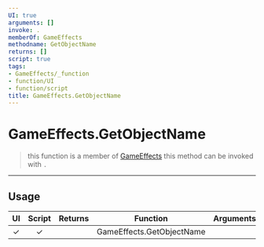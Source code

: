```yaml
---
UI: true
arguments: []
invoke: .
memberOf: GameEffects
methodname: GetObjectName
returns: []
script: true
tags:
- GameEffects/_function
- function/UI
- function/script
title: GameEffects.GetObjectName
---
```

# GameEffects.GetObjectName
> this function is a member of [GameEffects](civ-6/lua/GameEffects.md)
> this method can be invoked with `.`
-----
## Usage
|  UI | Script | Returns | Function | Arguments |
|:---:|:------:|-------:|:--------:|:---------|
|✓|✓||GameEffects.GetObjectName||
